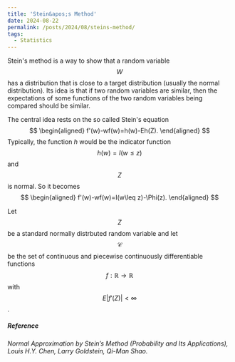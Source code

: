 ```yaml
---
title: 'Stein&apos;s Method'
date: 2024-08-22
permalink: /posts/2024/08/steins-method/
tags:
  - Statistics
---
```


Stein's method is a way to show that a random variable $$W$$ has a distribution that is close to a target distribution (usually the normal distribution). Its idea is that if two random variables are similar, then the expectations of some functions of the two random variables being compared should be similar.

The central idea rests on the so called Stein&apos;s equation
$$
\begin{aligned}
f'(w)-wf(w)=h(w)-Eh(Z).
\end{aligned}
$$
Typically, the function $h$ would be the indicator function $$h(w)=I(w\leq z)$$ and $$Z$$ is normal. So it becomes
$$
\begin{aligned}
f'(w)-wf(w)=I(w\leq z)-\Phi(z).
\end{aligned}
$$

Let $$Z$$ be a standard normally distrbuted random variable and let $$\mathscr{C}$$ be the set of continuous and piecewise continuously differentiable functions $$f:\mathbb{R}\rightarrow \mathbb{R}$$ with $$E\lvert f'(Z)\rvert<\infty$$.

##### Reference

*Normal Approximation by Stein’s Method (Probability and Its Applications), Louis H.Y. Chen, Larry Goldstein, Qi-Man Shao.*